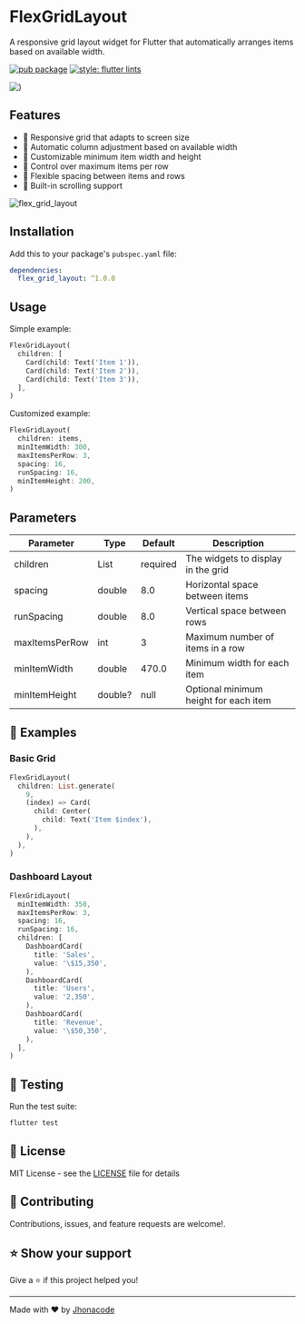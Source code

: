 # FlexGridLayout

A responsive grid layout widget for Flutter that automatically arranges items based on available width.

[![pub package](https://img.shields.io/pub/v/flex_grid_layout.svg)](https://pub.dev/packages/flex_grid_layout)
[![style: flutter lints](https://img.shields.io/badge/style-flutter__lints-blue)](https://pub.dev/packages/flutter_lints)

![)](https://github.com/user-attachments/assets/f7570b67-4599-480a-8d7d-b9fa132e02c0)


## Features

- 🔄 Responsive grid that adapts to screen size
- 📱 Automatic column adjustment based on available width
- 📐 Customizable minimum item width and height
- 🎯 Control over maximum items per row
- 🌟 Flexible spacing between items and rows
- 📜 Built-in scrolling support

![flex_grid_layout](https://github.com/user-attachments/assets/c7dfd377-4c55-45cd-bdcd-fa665f4f9d12)

## Installation

Add this to your package's `pubspec.yaml` file:

```yaml
dependencies:
  flex_grid_layout: ^1.0.0
```

## Usage

Simple example:

```dart
FlexGridLayout(
  children: [
    Card(child: Text('Item 1')),
    Card(child: Text('Item 2')),
    Card(child: Text('Item 3')),
  ],
)
```

Customized example:

```dart
FlexGridLayout(
  children: items,
  minItemWidth: 300,
  maxItemsPerRow: 3,
  spacing: 16,
  runSpacing: 16,
  minItemHeight: 200,
)
```

## Parameters

| Parameter | Type | Default | Description |
|-----------|------|---------|-------------|
| children | List<Widget> | required | The widgets to display in the grid |
| spacing | double | 8.0 | Horizontal space between items |
| runSpacing | double | 8.0 | Vertical space between rows |
| maxItemsPerRow | int | 3 | Maximum number of items in a row |
| minItemWidth | double | 470.0 | Minimum width for each item |
| minItemHeight | double? | null | Optional minimum height for each item |

## 🎯 Examples

### Basic Grid

```dart
FlexGridLayout(
  children: List.generate(
    9,
    (index) => Card(
      child: Center(
        child: Text('Item $index'),
      ),
    ),
  ),
)
```

### Dashboard Layout

```dart
FlexGridLayout(
  minItemWidth: 350,
  maxItemsPerRow: 3,
  spacing: 16,
  runSpacing: 16,
  children: [
    DashboardCard(
      title: 'Sales',
      value: '\$15,350',
    ),
    DashboardCard(
      title: 'Users',
      value: '2,350',
    ),
    DashboardCard(
      title: 'Revenue',
      value: '\$50,350',
    ),
  ],
)
```

## 🧪 Testing

Run the test suite:

```bash
flutter test
```

## 📝 License

MIT License - see the [LICENSE](LICENSE) file for details

## 🤝 Contributing

Contributions, issues, and feature requests are welcome!.



## ⭐️ Show your support

Give a ⭐️ if this project helped you!

---

Made with ❤️ by [Jhonacode](https://github.com/JhonaCodes)
